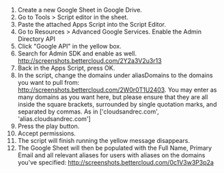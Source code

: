 1. Create a new Google Sheet in Google Drive.
2. Go to Tools > Script editor in the sheet.
3. Paste the attached Apps Script into the Script Editor.
4. Go to Resources > Advanced Google Services. Enable the Admin Directory API
5. Click "Google API" in the yellow box.
6. Search for Admin SDK and enable as well. http://screenshots.bettercloud.com/2Y2a3V2u3r13
7. Back in the Apps Script, press OK.
8. In the script, change the domains under aliasDomains to the domains you want to pull from: http://screenshots.bettercloud.com/2W0r0T1U2403. You may enter as many domains as you want here, but please ensure that they are all inside the square brackets, surrounded by single quotation marks, and separated by commas. As in ['cloudsandrec.com', 'alias.cloudsandrec.com']
9. Press the play button.
10. Accept permissions.
11. The script will finish running the yellow message disappears.
12. The Google Sheet will then be populated with the Full Name, Primary Email and all relevant aliases for users with aliases on the domains you've specified: http://screenshots.bettercloud.com/0c1V3w3P3p2a
